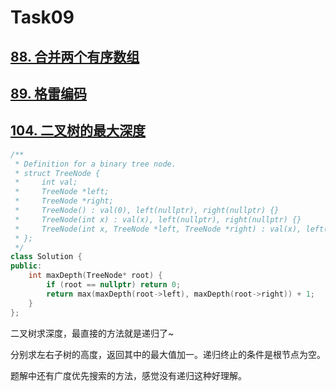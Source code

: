 # Task09

## [88. 合并两个有序数组](https://leetcode-cn.com/problems/merge-sorted-array/)





## [89. 格雷编码](https://leetcode-cn.com/problems/gray-code/)





## [104. 二叉树的最大深度](https://leetcode-cn.com/problems/maximum-depth-of-binary-tree/)

```c++
/**
 * Definition for a binary tree node.
 * struct TreeNode {
 *     int val;
 *     TreeNode *left;
 *     TreeNode *right;
 *     TreeNode() : val(0), left(nullptr), right(nullptr) {}
 *     TreeNode(int x) : val(x), left(nullptr), right(nullptr) {}
 *     TreeNode(int x, TreeNode *left, TreeNode *right) : val(x), left(left), right(right) {}
 * };
 */
class Solution {
public:
    int maxDepth(TreeNode* root) {
        if (root == nullptr) return 0;
        return max(maxDepth(root->left), maxDepth(root->right)) + 1;
    }
};
```

二叉树求深度，最直接的方法就是递归了\~

分别求左右子树的高度，返回其中的最大值加一。递归终止的条件是根节点为空。

题解中还有广度优先搜索的方法，感觉没有递归这种好理解。